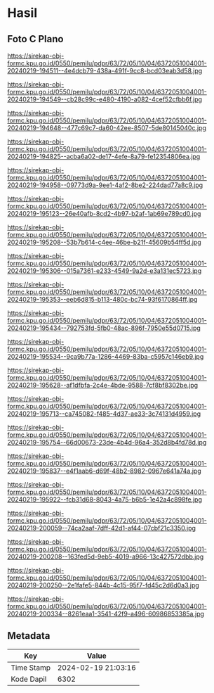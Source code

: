# Hasil

## Foto C Plano

https://sirekap-obj-formc.kpu.go.id/0550/pemilu/pdpr/63/72/05/10/04/6372051004001-20240219-194511--4e4dcb79-438a-491f-9cc8-bcd03eab3d58.jpg

https://sirekap-obj-formc.kpu.go.id/0550/pemilu/pdpr/63/72/05/10/04/6372051004001-20240219-194549--cb28c99c-e480-4190-a082-4cef52cfbb6f.jpg

https://sirekap-obj-formc.kpu.go.id/0550/pemilu/pdpr/63/72/05/10/04/6372051004001-20240219-194648--477c69c7-da60-42ee-8507-5de80145040c.jpg

https://sirekap-obj-formc.kpu.go.id/0550/pemilu/pdpr/63/72/05/10/04/6372051004001-20240219-194825--acba6a02-de17-4efe-8a79-fe12354806ea.jpg

https://sirekap-obj-formc.kpu.go.id/0550/pemilu/pdpr/63/72/05/10/04/6372051004001-20240219-194958--09773d9a-9ee1-4af2-8be2-224dad77a8c9.jpg

https://sirekap-obj-formc.kpu.go.id/0550/pemilu/pdpr/63/72/05/10/04/6372051004001-20240219-195123--26e40afb-8cd2-4b97-b2af-1ab69e789cd0.jpg

https://sirekap-obj-formc.kpu.go.id/0550/pemilu/pdpr/63/72/05/10/04/6372051004001-20240219-195208--53b7b614-c4ee-46be-b21f-45609b54ff5d.jpg

https://sirekap-obj-formc.kpu.go.id/0550/pemilu/pdpr/63/72/05/10/04/6372051004001-20240219-195306--015a7361-e233-4549-9a2d-e3a131ec5723.jpg

https://sirekap-obj-formc.kpu.go.id/0550/pemilu/pdpr/63/72/05/10/04/6372051004001-20240219-195353--eeb6d815-b113-480c-bc74-93f6170864ff.jpg

https://sirekap-obj-formc.kpu.go.id/0550/pemilu/pdpr/63/72/05/10/04/6372051004001-20240219-195434--792753fd-5fb0-48ac-896f-7950e55d0715.jpg

https://sirekap-obj-formc.kpu.go.id/0550/pemilu/pdpr/63/72/05/10/04/6372051004001-20240219-195534--9ca9b77a-1286-4469-83ba-c5957c146eb9.jpg

https://sirekap-obj-formc.kpu.go.id/0550/pemilu/pdpr/63/72/05/10/04/6372051004001-20240219-195628--af1dfbfa-2c4e-4bde-9588-7cf8bf8302be.jpg

https://sirekap-obj-formc.kpu.go.id/0550/pemilu/pdpr/63/72/05/10/04/6372051004001-20240219-195713--ca745082-f485-4d37-ae33-3c74131d4959.jpg

https://sirekap-obj-formc.kpu.go.id/0550/pemilu/pdpr/63/72/05/10/04/6372051004001-20240219-195754--66d00673-23de-4b4d-96a4-352d8b4fd78d.jpg

https://sirekap-obj-formc.kpu.go.id/0550/pemilu/pdpr/63/72/05/10/04/6372051004001-20240219-195837--e4f1aab6-d69f-48b2-8982-0967e641a74a.jpg

https://sirekap-obj-formc.kpu.go.id/0550/pemilu/pdpr/63/72/05/10/04/6372051004001-20240219-195922--fcb31d68-8043-4a75-b6b5-1e42a4c898fe.jpg

https://sirekap-obj-formc.kpu.go.id/0550/pemilu/pdpr/63/72/05/10/04/6372051004001-20240219-200059--74ca2aaf-7dff-42d1-af44-07cbf21c3350.jpg

https://sirekap-obj-formc.kpu.go.id/0550/pemilu/pdpr/63/72/05/10/04/6372051004001-20240219-200208--163fed5d-9eb5-4019-a966-13c427572dbb.jpg

https://sirekap-obj-formc.kpu.go.id/0550/pemilu/pdpr/63/72/05/10/04/6372051004001-20240219-200250--2e1fafe5-844b-4c15-95f7-fd45c2d6d0a3.jpg

https://sirekap-obj-formc.kpu.go.id/0550/pemilu/pdpr/63/72/05/10/04/6372051004001-20240219-200334--8261eaa1-3541-42f9-a496-60986853385a.jpg


## Metadata

| Key        | Value               |
| ---------- | ------------------- |
| Time Stamp | 2024-02-19 21:03:16 |
| Kode Dapil | 6302                |



